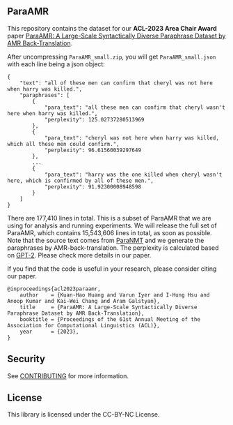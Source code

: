 ## ParaAMR

This repository contains the dataset for our **ACL-2023 Area Chair Award** paper [ParaAMR: A Large-Scale Syntactically Diverse Paraphrase Dataset by AMR Back-Translation](https://arxiv.org/abs/2305.16585).

After uncompressing `ParaAMR_small.zip`, you will get `ParaAMR_small.json` with each line being a json object:

```JSON5
{
    "text": "all of these men can confirm that cheryl was not here when harry was killed.",
    "paraphrases": [
        {
            "para_text": "all these men can confirm that cheryl wasn't here when harry was killed.",
            "perplexity": 125.02737280513969
        },
        {
            "para_text": "cheryl was not here when harry was killed, which all these men could confirm.",
            "perplexity": 96.61560039297649
        },
        ...
        {
            "para_text": "harry was the one killed when cheryl wasn't here, which is confirmed by all of these men.",
            "perplexity": 91.92300008948598
        }
    ]
}
```
There are 177,410 lines in total. This is a subset of ParaAMR that we are using for analysis and running experiments.
We will release the full set of ParaAMR, which contains 15,543,606 lines in total, as soon as possible.
Note that the source text comes from [ParaNMT](https://github.com/jwieting/para-nmt-50m) and we generate the paraphrases by AMR-back-translation. 
The perplexity is calculated based on [GPT-2](https://huggingface.co/docs/transformers/en/model_doc/gpt2).
Please check more details in our paper.

If you find that the code is useful in your research, please consider citing our paper.

    @inproceedings{acl2023paraamr,
        author    = {Kuan-Hao Huang and Varun Iyer and I-Hung Hsu and Anoop Kumar and Kai-Wei Chang and Aram Galstyan},
        title     = {ParaAMR: A Large-Scale Syntactically Diverse Paraphrase Dataset by AMR Back-Translation},
        booktitle = {Proceedings of the 61st Annual Meeting of the Association for Computational Linguistics (ACL)},
        year      = {2023},
    }


## Security

See [CONTRIBUTING](CONTRIBUTING.md#security-issue-notifications) for more information.

## License

This library is licensed under the CC-BY-NC License.


